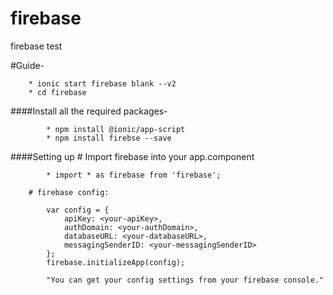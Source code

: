 # firebase
firebase test

#Guide-

        * ionic start firebase blank --v2
        * cd firebase

####Install all the required packages-

            * npm install @ionic/app-script
            * npm install firebse --save

####Setting up
        # Import firebase into your app.component

            * import * as firebase from 'firebase';

        # firebase config:

            var config = {
                apiKey: <your-apiKey>,
                authDomain: <your-authDomain>,
                databaseURL: <your-databaseURL>,
                messagingSenderID: <your-messagingSenderID>
            };
            firebase.initializeApp(config);

            "You can get your config settings from your firebase console."